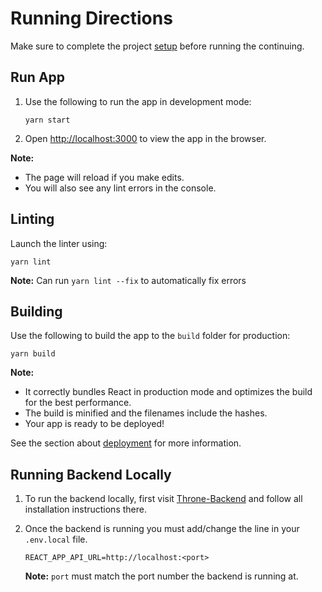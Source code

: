 # Running Directions

Make sure to complete the project [setup](SETUP.md) before running the continuing.

## Run App

1. Use the following to run the app in development mode:

    ```shell
    yarn start
    ```

2. Open [http://localhost:3000](http://localhost:3000) to view the app in the browser.

**Note:**

* The page will reload if you make edits.
* You will also see any lint errors in the console.

## Linting

Launch the linter using:

```shell
yarn lint
```

**Note:** Can run `yarn lint --fix` to automatically fix errors

## Building

Use the following to build the app to the `build` folder for production:

```shell
yarn build
```

**Note:**

* It correctly bundles React in production mode and optimizes the build for the best performance.
* The build is minified and the filenames include the hashes.
* Your app is ready to be deployed!

See the section about [deployment](https://facebook.github.io/create-react-app/docs/deployment) for more information.

## Running Backend Locally

1. To run the backend locally, first visit [Throne-Backend](https://github.com/DiljotSG/Throne-Backend) and follow all installation instructions there.

2. Once the backend is running you must add/change the line in your `.env.local` file.

    ```env
    REACT_APP_API_URL=http://localhost:<port>
    ```

    **Note:** `port` must match the port number the backend is running at.
